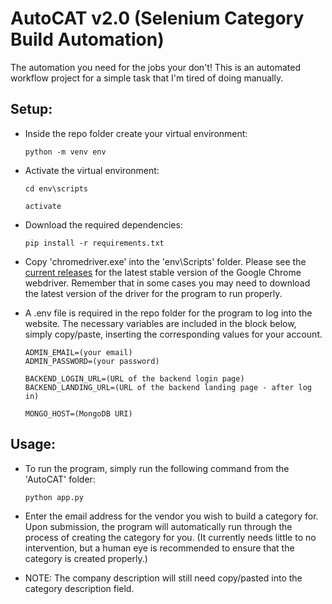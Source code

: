 # AutoCAT v2.0 (Selenium Category Build Automation)
 The automation you need for the jobs your don't! This is an automated workflow project for a simple task that I'm tired of doing manually.

## Setup:

 - Inside the repo folder create your virtual environment:

    ```python -m venv env```

 - Activate the virtual environment:

    ```cd env\scripts```

    ```activate```

 - Download the required dependencies:

    ```pip install -r requirements.txt```

 - Copy 'chromedriver.exe' into the 'env\Scripts' folder. Please see the [current releases](https://chromedriver.chromium.org/downloads) for the latest stable version of the Google Chrome webdriver. Remember that in some cases you may need to download the latest version of the driver for the program to run properly.

 - A .env file is required in the repo folder for the program to log into the website. The necessary variables are included in the block below, simply copy/paste, inserting the corresponding values for your account.

    ```
    ADMIN_EMAIL=(your email)
    ADMIN_PASSWORD=(your password)

    BACKEND_LOGIN_URL=(URL of the backend login page)
    BACKEND_LANDING_URL=(URL of the backend landing page - after log in)

    MONGO_HOST=(MongoDB URI)
    ```

## Usage:
 - To run the program, simply run the following command from the 'AutoCAT' folder:

    ```python app.py```

 - Enter the email address for the vendor you wish to build a category for. Upon submission, the program will automatically run through the process of creating the category for you.
 (It currently needs little to no intervention, but a human eye is recommended to ensure that the category is created properly.)

 - NOTE: The company description will still need copy/pasted into the category description field.
